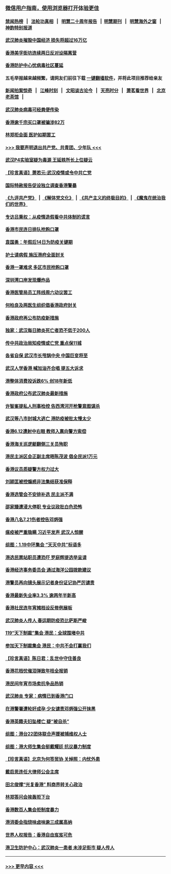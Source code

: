 ### [微信用户指南，使用浏览器打开体验更佳](https://github.com/gfw-breaker/banned-news1/blob/master/indexes/wechat-guide.md?t=0)
#### [禁闻热榜](热点新闻.md?t=0)  &nbsp;&nbsp;|&nbsp;&nbsp; [法轮功真相](https://github.com/gfw-breaker/truth/blob/master/README.md?t=0) &nbsp;&nbsp;|&nbsp;&nbsp; [明慧二十周年报告](https://github.com/gfw-breaker/mh-reports/blob/master/README.md?t=0) &nbsp;&nbsp;|&nbsp;&nbsp;[明慧期刊](https://github.com/gfw-breaker/mh-qikan) &nbsp;&nbsp;|&nbsp;&nbsp; [明慧海外之窗](https://github.com/gfw-breaker/mh-news/blob/master/README.md?t=0) &nbsp;&nbsp;|&nbsp;&nbsp; [神韵特别报道](https://github.com/gfw-breaker/mh-news/blob/master/shenyun.md?t=0)
#### [武汉肺炎摧毁中国经济 损失将超过16万亿](../pages/nsc415/n11839723.md?t=02031633) 
#### [香港美孚街坊连续两日反对设隔离营](../pages/nsc415/n11839962.md?t=02031633) 
#### [香港防护中心忧病毒社区蔓延](../pages/nsc415/n11839933.md?t=02031633) 
#### 五毛举报越来越频繁，请网友们前往下载 [一键翻墙软件](https://github.com/gfw-breaker/ssr-accounts)，并将此项目推荐给亲友
#### [新闻拍案惊奇](https://github.com/gfw-breaker/banned-news1/blob/master/pages/link4.md) &nbsp;&nbsp;|&nbsp;&nbsp; [江峰时刻](https://github.com/gfw-breaker/banned-news1/blob/master/pages/link4.md) &nbsp;&nbsp;|&nbsp;&nbsp; [文昭谈古论今](https://github.com/gfw-breaker/banned-news1/blob/master/pages/link4.md) &nbsp;&nbsp;|&nbsp;&nbsp; [天亮时分](https://github.com/gfw-breaker/banned-news1/blob/master/pages/link4.md) &nbsp;&nbsp;|&nbsp;&nbsp; [萧茗看世界](https://github.com/gfw-breaker/banned-news1/blob/master/pages/link4.md) &nbsp;&nbsp;|&nbsp;&nbsp; [北京老茶馆](https://github.com/gfw-breaker/banned-news1/blob/master/pages/link4.md) &nbsp;&nbsp;|&nbsp;&nbsp; 
#### [武汉肺炎病毒可经粪便传染](../pages/nsc415/n11839939.md?t=02031633) 
#### [香港逾千宗买口罩被骗涉82万](../pages/nsc415/n11839914.md?t=02031633) 
#### [林郑拒会面 医护如期罢工](../pages/nsc415/n11839892.md?t=02031633) 
#### [>>> 我要声明退出共产党、共青团、少年队 <<<](https://github.com/begood0513/goodnews/blob/master/quit/letter.md) 
#### [武汉P4实验室疑为毒源 王延轶所长上位疑云](../pages/nsc415/n11835543.md?t=02031633) 
#### [【珍言真语】萧若元:武汉疫情或令中共亡党](../pages/nsc415/n11829394.md?t=02031633) 
#### [国际特赦报告促设独立调查香港警暴](../pages/nsc415/n11833845.md?t=02031633) 
#### [《九评共产党》](https://github.com/begood0513/9ping.md/blob/master/README.md) &nbsp;|&nbsp; [《解体党文化》](../../../../jtdwh.md/blob/master/README.md)  &nbsp;|&nbsp; [《共产主义的终极目的》](../../../../gczydzjmd.md/blob/master/README.md) &nbsp;|&nbsp; [《魔鬼在统治我们的世界》](../../../../mgztzwmdsj.md/blob/master/README.md) 
#### [专访吕秉权：从疫情造假看中共体制的谎言](../pages/nsc415/n11833813.md?t=02031633) 
#### [香港市民连日排队抢购口罩](../pages/nsc415/n11833794.md?t=02031633) 
#### [袁国勇：年假后14日为防疫关键期](../pages/nsc415/n11831088.md?t=02031633) 
#### [护士请病假 施压港府全面封关](../pages/nsc415/n11831030.md?t=02031633) 
#### [香港一罩难求 多区市民抢购口罩](../pages/nsc415/n11831002.md?t=02031633) 
#### [深圳湾口岸发现爆炸品](../pages/nsc415/n11828802.md?t=02031633) 
#### [香港医管局员工阵线周六动议罢工](../pages/nsc415/n11828762.md?t=02031633) 
#### [何柏良及两医生组织倡香港政府封关](../pages/nsc415/n11828749.md?t=02031633) 
#### [香港政府再公布防疫新措施](../pages/nsc415/n11828716.md?t=02031633) 
#### [独家：武汉每日肺炎死亡者恐不低于200人](../pages/nsc415/n11828240.md?t=02031633) 
#### [传中共政治局知疫情或亡党 重点保11城](../pages/nsc415/n11828145.md?t=02031633) 
#### [各省自保 武汉市长甩锅中央 中国巨变将至](../pages/nsc415/n11828021.md?t=02031633) 
#### [武汉人学香港 喊加油齐合唱 提五大诉求](../pages/nsc415/n11827046.md?t=02031633) 
#### [港整体消费投诉跌6% 创18年新低](../pages/nsc415/n11817280.md?t=02031633) 
#### [香港政府公布武汉肺炎最新措施](../pages/nsc415/n11817152.md?t=02031633) 
#### [许智峯提私人刑事检控 告西湾河开枪警意图谋杀](../pages/nsc415/n11817132.md?t=02031633) 
#### [武汉等八市封城大逃亡 港防疫被批太慢太少](../pages/nsc415/n11817058.md?t=02031633) 
#### [香港6.12遭射中右眼 教师入禀向警方索偿](../pages/nsc415/n11814678.md?t=02031633) 
#### [香港海关巡逻艇翻侧三关员殉职](../pages/nsc415/n11814604.md?t=02031633) 
#### [港民主派区会正副主席晤陈茂波 倡全民派1万元](../pages/nsc415/n11814582.md?t=02031633) 
#### [香港议员质疑警方权力过大](../pages/nsc415/n11814560.md?t=02031633) 
#### [刘颕匡被控煽惑非法集结获准保释](../pages/nsc415/n11811727.md?t=02031633) 
#### [香港选管会不安排补选 民主派不满](../pages/nsc415/n11811691.md?t=02031633) 
#### [邵家臻遭浸大停职 专业议政批白色恐怖](../pages/nsc415/n11811670.md?t=02031633) 
#### [香港八名7.21伤者控告邓炳强](../pages/nsc415/n11811623.md?t=02031633) 
#### [瘟疫被严重隐瞒 习近平发声 武汉人惊醒](../pages/nsc415/n11811186.md?t=02031633) 
#### [组图：1.19中环集会 “天灭中共”标语多](../pages/nsc415/n11809514.md?t=02031633) 
#### [港选民票站职员遭恐吓 罗庭辉提选举呈请](../pages/nsc415/n11808914.md?t=02031633) 
#### [香港经济事务委员会 通过海洋公园拨款建议](../pages/nsc415/n11808906.md?t=02031633) 
#### [港警员再向镜头展示记者身份证记协严厉谴责](../pages/nsc415/n11808888.md?t=02031633) 
#### [香港最新失业率3.3% 逾两年半新高](../pages/nsc415/n11808887.md?t=02031633) 
#### [香港社民连年宵摊档设反修例展板](../pages/nsc415/n11808857.md?t=02031633) 
#### [武汉肺炎人传人 春运期防疫恐比萨斯严峻](../pages/nsc415/n11808739.md?t=02031633) 
#### [119“天下制裁”集会 港民：全球围堵中共](../pages/nsc415/n11806318.md?t=02031633) 
#### [参加天下制裁集会 港民：中共不会打赢我们](../pages/nsc415/n11806596.md?t=02031633) 
#### [【珍言真语】陈日君：乱世中守住善良](../pages/nsc415/n11806247.md?t=02031633) 
#### [香港花档忧催泪弹致年桔全报销](../pages/nsc415/n11806130.md?t=02031633) 
#### [港民间年宵市场卖抗争品热销](../pages/nsc415/n11806073.md?t=02031633) 
#### [武汉肺炎 专家：病情已到香港门口](../pages/nsc415/n11806020.md?t=02031633) 
#### [在港警署遭轮奸成孕 少女谴责邓炳强公开抹黑](../pages/nsc415/n11805981.md?t=02031633) 
#### [香港英籍夫妇坠楼亡 疑“被自杀”](../pages/nsc415/n11805937.md?t=02031633) 
#### [组图：港台22团体联合声援被捕维权人士](../pages/nsc415/n11801834.md?t=02031633) 
#### [组图：港大师生集会挺戴耀廷 抗议暴力制度](../pages/nsc415/n11799298.md?t=02031633) 
#### [【珍言真语】北京为何签贸协 关焯照：内忧外患](../pages/nsc415/n11799790.md?t=02031633) 
#### [戴启思连任大律师公会主席](../pages/nsc415/n11799306.md?t=02031633) 
#### [田北俊撑“光复香港” 料商界转关心政治](../pages/nsc415/n11799287.md?t=02031633) 
#### [林郑答问会挨轰拒下台](../pages/nsc415/n11799261.md?t=02031633) 
#### [香港数百人集会拒制度暴力](../pages/nsc415/n11796941.md?t=02031633) 
#### [港消委会指烧味卤味逾三成属高纳](../pages/nsc415/n11796815.md?t=02031633) 
#### [世界人权报告：香港自由岌岌可危](../pages/nsc415/n11796873.md?t=02031633) 
#### [港卫生防护中心：武汉肺炎一患者 未涉足街市 疑人传人](../pages/nsc415/n11796789.md?t=02031633) 

----
#### [ >>> 更早内容 <<< ](../indexes/nsc415-earlier.md)
